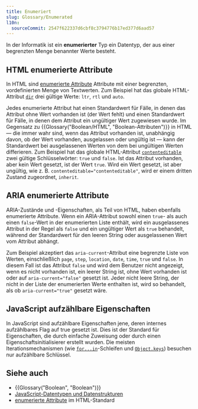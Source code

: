 ```yaml
---
title: Enumeriert
slug: Glossary/Enumerated
l10n:
  sourceCommit: 2547f622337d6cbf8c3794776b17ed377d6aad57
---
```


In der Informatik ist ein **enumerierter** Typ ein Datentyp, der aus einer begrenzten Menge benannter Werte besteht.

## HTML enumerierte Attribute

In HTML sind [enumerierte Attribute](https://html.spec.whatwg.org/multipage/common-microsyntaxes.html#enumerated-attribute) Attribute mit einer begrenzten, vordefinierten Menge von Textwerten. Zum Beispiel hat das globale HTML-Attribut [`dir`](/de/docs/Web/HTML/Reference/Global_attributes/dir) drei gültige Werte: `ltr`, `rtl` und `auto`.

Jedes enumerierte Attribut hat einen Standardwert für Fälle, in denen das Attribut ohne Wert vorhanden ist (der Wert fehlt) und einen Standardwert für Fälle, in denen dem Attribut ein ungültiger Wert zugewiesen wurde. Im Gegensatz zu {{Glossary("Boolean/HTML", "Boolean-Attributen")}} in HTML — die immer wahr sind, wenn das Attribut vorhanden ist, unabhängig davon, ob der Wert vorhanden, ausgelassen oder ungültig ist — kann der Standardwert bei ausgelassenen Werten von dem bei ungültigen Werten differieren. Zum Beispiel hat das globale HTML-Attribut [`contenteditable`](/de/docs/Web/HTML/Reference/Global_attributes/contenteditable) zwei gültige Schlüsselwörter: `true` und `false`. Ist das Attribut vorhanden, aber kein Wert gesetzt, ist der Wert `true`. Wird ein Wert gesetzt, ist aber ungültig, wie z. B. `contenteditable="contenteditable"`, wird er einem dritten Zustand zugeordnet, `inherit`.

## ARIA enumerierte Attribute

ARIA-Zustände und -Eigenschaften, als Teil von HTML, haben ebenfalls enumerierte Attribute. Wenn ein ARIA-Attribut sowohl einen `true`- als auch einen `false`-Wert in der enumerierten Liste enthält, wird ein ausgelassenes Attribut in der Regel als `false` und ein ungültiger Wert als `true` behandelt, während der Standardwert für den leeren String oder ausgelassenen Wert vom Attribut abhängt.

Zum Beispiel akzeptiert das `aria-current`-Attribut eine begrenzte Liste von Werten, einschließlich `page`, `step`, `location`, `date`, `time`, `true` und `false`. In diesem Fall ist das Attribut `false` und wird dem Benutzer nicht angezeigt, wenn es nicht vorhanden ist, ein leerer String ist, ohne Wert vorhanden ist oder auf `aria-current="false"` gesetzt ist. Jeder nicht leere String, der nicht in der Liste der enumerierten Werte enthalten ist, wird so behandelt, als ob `aria-current="true"` gesetzt wäre.

## JavaScript aufzählbare Eigenschaften

In JavaScript sind aufzählbare Eigenschaften jene, deren internes aufzählbares Flag auf true gesetzt ist. Dies ist der Standard für Eigenschaften, die durch einfache Zuweisung oder durch einen Eigenschaftsinitialisierer erstellt wurden. Die meisten Iterationsmechanismen (wie [`for...in`](/de/docs/Web/JavaScript/Reference/Statements/for...in)-Schleifen und [`Object.keys`](/de/docs/Web/JavaScript/Reference/Global_Objects/Object/keys)) besuchen nur aufzählbare Schlüssel.

## Siehe auch

- {{Glossary("Boolean", "Boolean")}}
- [JavaScript-Datentypen und Datenstrukturen](/de/docs/Web/JavaScript/Guide/Data_structures)
- [enumerierte Attribute](https://html.spec.whatwg.org/multipage/common-microsyntaxes.html#enumerated-attribute) im HTML-Standard
